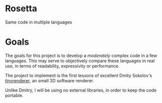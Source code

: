 # Rosetta
Same code in multiple languages


# Goals

The goals for this project is to develop a *moderately* complex code in a few 
languages. This may serve to objectively compare these languages in real use,
in terms of readability, expressivity or performance.

The project to implement is the first lessons of excellent Dmity Sokolov's 
[tinyrenderer](https://github.com/ssloy/tinyrenderer/wiki/Lesson-0:-getting-started), an small 3D software renderer.

Unlike Dmitry, I will be using no external libraries, in order to keep the code
portable.